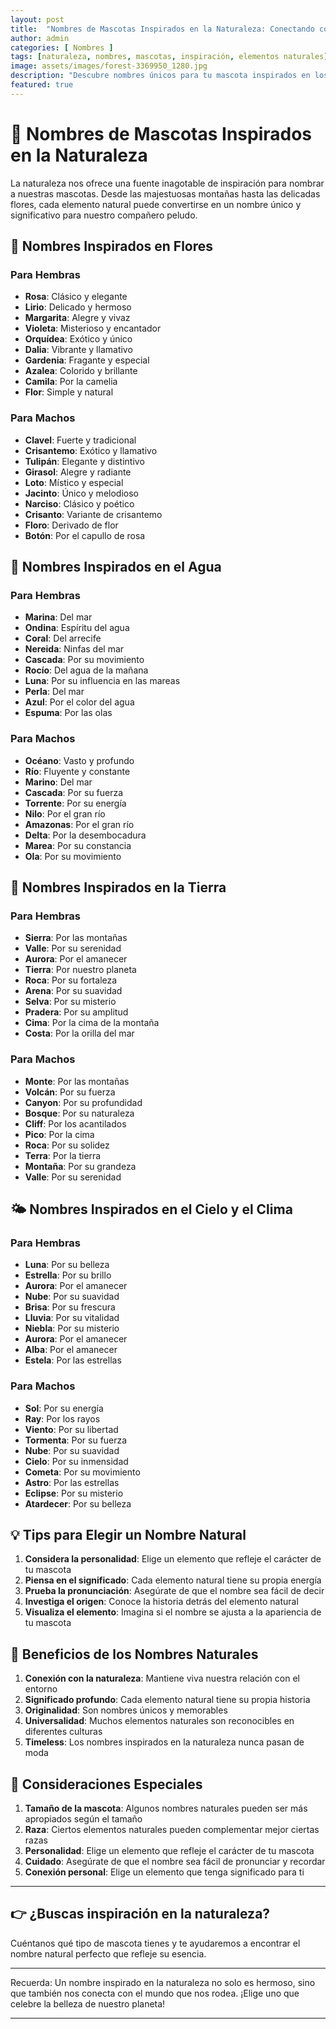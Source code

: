 ```yaml
---
layout: post
title:  "Nombres de Mascotas Inspirados en la Naturaleza: Conectando con Nuestro Entorno"
author: admin
categories: [ Nombres ]
tags: [naturaleza, nombres, mascotas, inspiración, elementos naturales]
image: assets/images/forest-3369950_1280.jpg
description: "Descubre nombres únicos para tu mascota inspirados en los elementos de la naturaleza, desde plantas hasta fenómenos naturales"
featured: true
---
```

# 🌿 Nombres de Mascotas Inspirados en la Naturaleza

La naturaleza nos ofrece una fuente inagotable de inspiración para nombrar a nuestras mascotas. Desde las majestuosas montañas hasta las delicadas flores, cada elemento natural puede convertirse en un nombre único y significativo para nuestro compañero peludo.

## 🌺 Nombres Inspirados en Flores

### Para Hembras
- **Rosa**: Clásico y elegante
- **Lirio**: Delicado y hermoso
- **Margarita**: Alegre y vivaz
- **Violeta**: Misterioso y encantador
- **Orquídea**: Exótico y único
- **Dalia**: Vibrante y llamativo
- **Gardenia**: Fragante y especial
- **Azalea**: Colorido y brillante
- **Camila**: Por la camelia
- **Flor**: Simple y natural

### Para Machos
- **Clavel**: Fuerte y tradicional
- **Crisantemo**: Exótico y llamativo
- **Tulipán**: Elegante y distintivo
- **Girasol**: Alegre y radiante
- **Loto**: Místico y especial
- **Jacinto**: Único y melodioso
- **Narciso**: Clásico y poético
- **Crisanto**: Variante de crisantemo
- **Floro**: Derivado de flor
- **Botón**: Por el capullo de rosa

## 🌊 Nombres Inspirados en el Agua

### Para Hembras
- **Marina**: Del mar
- **Ondina**: Espíritu del agua
- **Coral**: Del arrecife
- **Nereida**: Ninfas del mar
- **Cascada**: Por su movimiento
- **Rocío**: Del agua de la mañana
- **Luna**: Por su influencia en las mareas
- **Perla**: Del mar
- **Azul**: Por el color del agua
- **Espuma**: Por las olas

### Para Machos
- **Océano**: Vasto y profundo
- **Río**: Fluyente y constante
- **Marino**: Del mar
- **Cascada**: Por su fuerza
- **Torrente**: Por su energía
- **Nilo**: Por el gran río
- **Amazonas**: Por el gran río
- **Delta**: Por la desembocadura
- **Marea**: Por su constancia
- **Ola**: Por su movimiento

## 🌄 Nombres Inspirados en la Tierra

### Para Hembras
- **Sierra**: Por las montañas
- **Valle**: Por su serenidad
- **Aurora**: Por el amanecer
- **Tierra**: Por nuestro planeta
- **Roca**: Por su fortaleza
- **Arena**: Por su suavidad
- **Selva**: Por su misterio
- **Pradera**: Por su amplitud
- **Cima**: Por la cima de la montaña
- **Costa**: Por la orilla del mar

### Para Machos
- **Monte**: Por las montañas
- **Volcán**: Por su fuerza
- **Canyon**: Por su profundidad
- **Bosque**: Por su naturaleza
- **Cliff**: Por los acantilados
- **Pico**: Por la cima
- **Roca**: Por su solidez
- **Terra**: Por la tierra
- **Montaña**: Por su grandeza
- **Valle**: Por su serenidad

## 🌤️ Nombres Inspirados en el Cielo y el Clima

### Para Hembras
- **Luna**: Por su belleza
- **Estrella**: Por su brillo
- **Aurora**: Por el amanecer
- **Nube**: Por su suavidad
- **Brisa**: Por su frescura
- **Lluvia**: Por su vitalidad
- **Niebla**: Por su misterio
- **Aurora**: Por el amanecer
- **Alba**: Por el amanecer
- **Estela**: Por las estrellas

### Para Machos
- **Sol**: Por su energía
- **Ray**: Por los rayos
- **Viento**: Por su libertad
- **Tormenta**: Por su fuerza
- **Nube**: Por su suavidad
- **Cielo**: Por su inmensidad
- **Cometa**: Por su movimiento
- **Astro**: Por las estrellas
- **Eclipse**: Por su misterio
- **Atardecer**: Por su belleza

## 💡 Tips para Elegir un Nombre Natural

1. **Considera la personalidad**: Elige un elemento que refleje el carácter de tu mascota
2. **Piensa en el significado**: Cada elemento natural tiene su propia energía
3. **Prueba la pronunciación**: Asegúrate de que el nombre sea fácil de decir
4. **Investiga el origen**: Conoce la historia detrás del elemento natural
5. **Visualiza el elemento**: Imagina si el nombre se ajusta a la apariencia de tu mascota

## 🌟 Beneficios de los Nombres Naturales

1. **Conexión con la naturaleza**: Mantiene viva nuestra relación con el entorno
2. **Significado profundo**: Cada elemento natural tiene su propia historia
3. **Originalidad**: Son nombres únicos y memorables
4. **Universalidad**: Muchos elementos naturales son reconocibles en diferentes culturas
5. **Timeless**: Los nombres inspirados en la naturaleza nunca pasan de moda

## 📝 Consideraciones Especiales

1. **Tamaño de la mascota**: Algunos nombres naturales pueden ser más apropiados según el tamaño
2. **Raza**: Ciertos elementos naturales pueden complementar mejor ciertas razas
3. **Personalidad**: Elige un elemento que refleje el carácter de tu mascota
4. **Cuidado**: Asegúrate de que el nombre sea fácil de pronunciar y recordar
5. **Conexión personal**: Elige un elemento que tenga significado para ti

---

## 👉 ¿Buscas inspiración en la naturaleza?

Cuéntanos qué tipo de mascota tienes y te ayudaremos a encontrar el nombre natural perfecto que refleje su esencia.

---

Recuerda: Un nombre inspirado en la naturaleza no solo es hermoso, sino que también nos conecta con el mundo que nos rodea. ¡Elige uno que celebre la belleza de nuestro planeta!

--- 